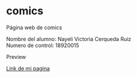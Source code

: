 # comics
Página web de comics 


Nombre del alumno: Nayeli Victoria Cerqueda Ruiz
<br/>
Numero de control: 18920015

Preview

[Link de mi pagina]()
